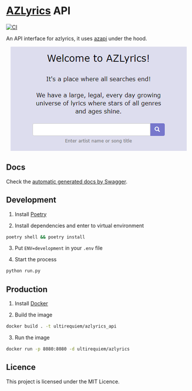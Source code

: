 # [AZLyrics](https://www.azlyrics.com) API

[![CI](https://github.com/UltiRequiem/azlyrics_api/actions/workflows/ci.yaml/badge.svg)](https://github.com/UltiRequiem/azlyrics_api/actions/workflows/ci.yaml)

An API interface for azlyrics,
it uses [azapi](https://github.com/elmoiv/azapi) under the hood.

<div align="center">
  <img src="./assets/cover.png" />
</div>

## Docs

Check the [automatic generated docs by Swagger](https://azlyrics.herokuapp.com/docs).

## Development

1. Install [Poetry](https://python-poetry.org)

2. Install dependencies and enter to virtual environment

```sh
poetry shell && poetry install
```

3. Put `ENV=development` in your `.env` file

4. Start the process

```sh
python run.py
```

## Production

1. Install [Docker](https://docs.docker.com/get-docker)

2. Build the image

```sh
docker build . -t ultirequiem/azlyrics_api
```

3. Run the image

```sh
docker run -p 8080:8080 -d ultirequiem/azlyrics
```

## Licence

This project is licensed under the MIT Licence.
